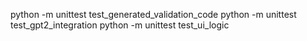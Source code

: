 python -m unittest test_generated_validation_code
python -m unittest test_gpt2_integration
python -m unittest test_ui_logic
